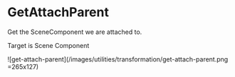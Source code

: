 # GetAttachParent

Get the SceneComponent we are attached to.

Target is Scene Component

![get-attach-parent](/images/utilities/transformation/get-attach-parent.png =265x127)
